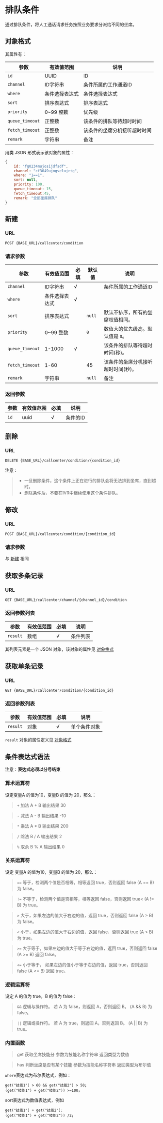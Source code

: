 # 排队条件

<!-- toc -->

通过排队条件，将人工通话请求任务按照业务要求分派给不同的坐席。

## 对象格式
其属性有：

参数                   | 有效值范围            | 说明
---------------------- | --------------------- | ----------------------------------------
`id`                   | UUID                  | ID
`channel`              | ID字符串              | 条件所属的工作通道ID
`where`                | 条件选择表达式        | 条件选择表达式
`sort`                 | 排序表达式            | 排序表达式
`priority`             | 0~99 整数             | 优先级
`queue_timeout`        | 正整数                | 该条件的排队等待超时时间
`fetch_timeout`        | 正整数                | 该条件的坐席分机接听超时时间
`remark`               | 字符串                | 备注

用类 JSON 形式表示该对象的属性：

```js
{
    id: "fg0234mujosijdfsdf",
    channel: "cf3049ujogvelujrtg",
    where: "1==1",
    sort: null,
    priority: 100,
    queue_timeout: 15,
    fetch_timeout:45,
    remark: "全部坐席排队"
}
```

## 新建

### URL
```
POST {BASE_URL}/callcenter/condition
```

### 请求参数

参数                   | 有效值范围            | 必填 | 默认值          | 说明
---------------------- | --------------------- | ---- | --------------  | ----------------------------------------
`channel`              | ID字符串              | √    |                 | 条件所属的工作通道ID
`where`                | 条件选择表达式        | √    |                 |
`sort`                 | 排序表达式            |      | `null`          | 默认不排序，所有的坐席权值相同。
`priority`             | 0~99 整数             |      | `0`             | 数值大的优先级高。默认值是 `0`。
`queue_timeout`        | 1-1000           	   |√     |                 | 该条件的排队等待超时时间(秒)。
`fetch_timeout`        | 1-60		           |      | 45	            | 该条件的坐席分机接听超时时间(秒)。
`remark`               | 字符串                |      | `null`          | 备注

### 返回参数

参数                   | 有效值范围            | 必填 | 说明
---------------------- | --------------------- | ---- | ----------------------------------------
`id`                   | uuid                  | √    | 条件的ID


## 删除

### URL
```
DELETE {BASE_URL}/callcenter/condition/{condition_id}
```

注意：

> - 一旦删除条件，这个条件上正在进行的排队会将无法排到坐席，直到超时。
> - 删除条件后，不要在IVR中继续使用这个条件排队。

## 修改

### URL
```
POST {BASE_URL}/callcenter/condition/{condition_id}
```

### 请求参数
与 [新建](#新建) 相同

## 获取多条记录

### URL
```
GET {BASE_URL}/callcenter/channel/{channel_id}/condition
```

### 返回参数列表

参数                   | 有效值范围            | 必填 | 说明
---------------------- | --------------------- | ---- | ----------------------------------------
`result`               | 数组                  | √    | 条件列表

其列表元素是一个 JSON 对象，该对象的属性见 [对象格式](#对象格式)

## 获取单条记录

### URL
```
GET {BASE_URL}/callcenter/condition/{condition_id}
```

### 返回参数列表

参数                   | 有效值范围            | 必填 | 说明
---------------------- | --------------------- | ---- | ----------------------------------------
`result`               | 对象                  | √    | 单个条件对象

`result` 对象的属性定义见 [对象格式](#对象格式)

## 条件表达式语法

注意：**表达式必须以分号结束**

### 算术运算符

设定变量A 的值为10，变量B 的值为 20，那么：

> `+`	加法	A + B 输出结果 30

> `-`	减法	A - B 输出结果 -10

> `*`	乘法	A * B 输出结果 200

> `/`	除法	B / A 输出结果 2

> `%`	取余	B % A 输出结果 0

### 关系运算符
设定 变量A 的值为10，变量B 的值为 20，那么：

> `==`	等于，检测两个值是否相等，相等返回 true，否则返回 false	(A == B) 为 false。

> `!=`	不等于，检测两个值是否相等，相等返回 false，否则返回 true<	(A != B) 为 true。

> `>`	大于，如果左边的值大于右边的值，返回 true，否则返回 false	(A > B) 为 false。

> `<`	小于，如果左边的值大于右边的值，返回 false，否则返回 true	(A < B) 为 true。

> `>=`	大于等于，如果左边的值大于等于右边的值，返回 true，否则返回 false	(A >= B) 返回 false。

> `<=`	小于等于， 如果左边的值小于等于右边的值，返回 true，否则返回 false	(A <= B) 返回 true。

### 逻辑运算符
设定 A 的值为 true，B 的值为 false：

> `&&`	逻辑与操作符。 若 A 为 false，则返回 A，否则返回 B。	(A && B) 为 false。

> `||`	逻辑或操作符。 若 A 为 true，则返回 A，否则返回 B。	(A || B) 为 true。


### 内置函数

> get   获取坐席技能分 参数为技能名称字符串  返回类型为数值

> has   判断坐席是否有某个技能 参数为技能名称字符串  返回类型为布尔值

`where`表达式为布尔表达式，例如：

```
get("技能1") > 60 && get("技能2") > 50;
(get("技能1") + get("技能2")) >=100;
```

sort表达式为数值表达式，例如

```
get("技能1") + get("技能2");
(get("技能1") + get("技能2")) /2;
```
